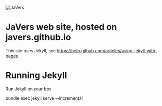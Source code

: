 ﻿
![JaVers](https://javers.org/img/logotype.svg)

# JaVers web site, hosted on javers.github.io

This site uses Jekyll,
see https://help.github.com/articles/using-jekyll-with-pages

# Running Jekyll
Run Jekyll on your box

bundle exec jekyll serve --incremental

